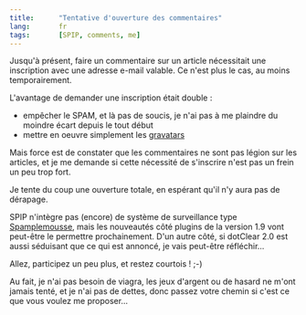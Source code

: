 ```yaml
--- 
title:      "Tentative d'ouverture des commentaires" 
lang:       fr 
tags:       [SPIP, comments, me]
---
```


Jusqu'à présent, faire un commentaire sur un article nécessitait une inscription avec une adresse e-mail valable. Ce n'est plus le cas, au moins temporairement.

L'avantage de demander une inscription était double :

- empêcher le SPAM, et là pas de soucis, je n'ai pas à me plaindre du moindre écart depuis le tout début
- mettre en oeuvre simplement les [gravatars](/2005/01/des-gravatars-avec-spip.html)

Mais force est de constater que les commentaires ne sont pas légion sur les articles, et je me demande si cette nécessité de s'inscrire n'est pas un frein un peu trop fort.

Je tente du coup une ouverture totale, en espérant qu'il n'y aura pas de dérapage.

SPIP n'intègre pas (encore) de système de surveillance type [Spamplemousse](http://www.zeubeubeu.net/blog/plugins-dotclear#spamplemousse), mais les nouveautés côté plugins de la version 1.9 vont peut-être le permettre prochainement. D'un autre côté, si dotClear 2.0 est aussi séduisant que ce qui est annoncé, je vais peut-être réfléchir…

Allez, participez un peu plus, et restez courtois ! ;-)

Au fait, je n'ai pas besoin de viagra, les jeux d'argent ou de hasard ne m'ont jamais tenté, et je n'ai pas de dettes, donc passez votre chemin si c'est ce que vous voulez me proposer…
